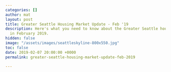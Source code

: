```yaml
---
categories: []
author: mat
layout: post
title: Greater Seattle Housing Market Update - Feb '19
description: Here's what you need to know about the Greater Seattle housing market
  in February 2019.
hidden: false
image: "/assets/images/seattleskyline-800x550.jpg"
toc: false
date: 2019-02-07 20:00:00 +0000
permalink: greater-seattle-housing-market-update-feb-2019

---
```

